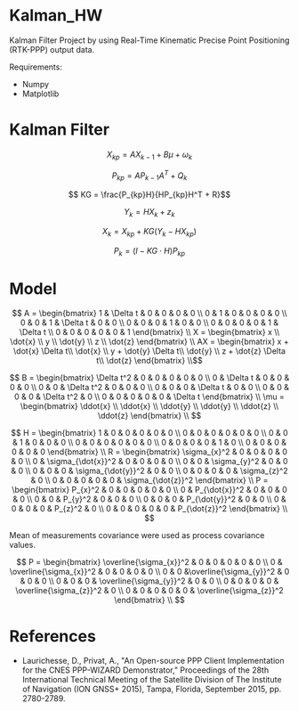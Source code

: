 # Kalman_HW

Kalman Filter Project by using Real-Time Kinematic Precise Point Positioning (RTK-PPP) output data.

Requirements:
- Numpy
- Matplotlib

# Kalman Filter

```math
    X_{kp} = AX_{k-1} + B \mu  + \omega_k
```

```math
    P_{kp} = AP_{k-1}A^T + Q_k
```

```math
    KG = \frac{P_{kp}H}{HP_{kp}H^T + R}
```

```math
    Y_k = H X_{k} + z_k
```

```math
    X_k = X_{kp}+ KG(Y_k - HX_{kp})
```

```math
    P_k = (I - KG \cdot H) P_{kp}
```
# Model

```math
    A = \begin{bmatrix}
            1 & \Delta t & 0 & 0 & 0 & 0 \\
            0 & 1        & 0 & 0 & 0 & 0 \\
            0 & 0        & 1 & \Delta t  & 0 & 0 \\
            0 & 0        & 0 & 1 & 0 & 0 \\
            0 & 0        & 0 & 0 & 1 & \Delta t  \\
            0 & 0        & 0 & 0 & 0 & 1 
        \end{bmatrix} \\
    X = \begin{bmatrix}
            x \\
            \dot{x} \\
            y \\
            \dot{y} \\
            z \\
            \dot{z} 
        \end{bmatrix} \\
    AX = \begin{bmatrix}
            x + \dot{x} \Delta t\\
            \dot{x} \\
            y + \dot{y} \Delta t\\
            \dot{y} \\
            z + \dot{z} \Delta t\\
            \dot{z} 
        \end{bmatrix} \\
```
```math        
    B = \begin{bmatrix}
            \Delta t^2 & 0 & 0 & 0 & 0 & 0 \\
            0 & \Delta t & 0 & 0 & 0 & 0 \\
            0 & 0 & \Delta t^2 & 0 & 0 & 0 \\
            0 & 0 & 0 & \Delta t & 0 & 0 \\
            0 & 0 & 0 & 0 & \Delta t^2 & 0  \\
            0 & 0 & 0 & 0 & 0 & \Delta t 
        \end{bmatrix} \\
    \mu = \begin{bmatrix}
            \ddot{x} \\
            \ddot{x} \\
            \ddot{y} \\
            \ddot{y} \\
            \ddot{z} \\
            \ddot{z} 
        \end{bmatrix} \\   
```
```math        
    H = \begin{bmatrix}
            1 & 0 & 0 & 0 & 0 & 0 \\
            0 & 0 & 0 & 0 & 0 & 0 \\
            0 & 0 & 1 & 0 & 0 & 0 \\
            0 & 0 & 0 & 0 & 0 & 0 \\
            0 & 0 & 0 & 0 & 1 & 0  \\
            0 & 0 & 0 & 0 & 0 & 0 
        \end{bmatrix} \\
        
    R = \begin{bmatrix}
            \sigma_{x}^2 & 0 & 0 & 0 & 0 & 0 \\
            0 & \sigma_{\dot{x}}^2 & 0 & 0 & 0 & 0 \\
            0 & 0 & \sigma_{y}^2 & 0 & 0 & 0 \\
            0 & 0 & 0 & \sigma_{\dot{y}}^2 & 0 & 0 \\
            0 & 0 & 0 & 0 & \sigma_{z}^2 & 0  \\
            0 & 0 & 0 & 0 & 0 & \sigma_{\dot{z}}^2 
        \end{bmatrix} \\
    P = \begin{bmatrix}
            P_{x}^2 & 0 & 0 & 0 & 0 & 0 \\
            0 & P_{\dot{x}}^2 & 0 & 0 & 0 & 0 \\
            0 & 0 & P_{y}^2 & 0 & 0 & 0 \\
            0 & 0 & 0 & P_{\dot{y}}^2 & 0 & 0 \\
            0 & 0 & 0 & 0 & P_{z}^2 & 0  \\
            0 & 0 & 0 & 0 & 0 & P_{\dot{z}}^2 
        \end{bmatrix} \\
        
```
Mean of measurements covariance were used as process covariance values.
```math 
    P = \begin{bmatrix}
            \overline{\sigma_{x}}^2 & 0 & 0 & 0 & 0 & 0 \\
            0 & \overline{\sigma_{x}}^2 & 0 & 0 & 0 & 0 \\
            0 & 0 &\overline{\sigma_{y}}^2 & 0 & 0 & 0 \\
            0 & 0 & 0 & \overline{\sigma_{y}}^2 & 0 & 0 \\
            0 & 0 & 0 & 0 & \overline{\sigma_{z}}^2 & 0  \\
            0 & 0 & 0 & 0 & 0 & \overline{\sigma_{z}}^2 
        \end{bmatrix} \\

```
# References

- Laurichesse, D., Privat, A., "An Open-source PPP Client Implementation for the CNES PPP-WIZARD Demonstrator," Proceedings of the 28th International Technical Meeting of the Satellite Division of The Institute of Navigation (ION GNSS+ 2015), Tampa, Florida, September 2015, pp. 2780-2789.

